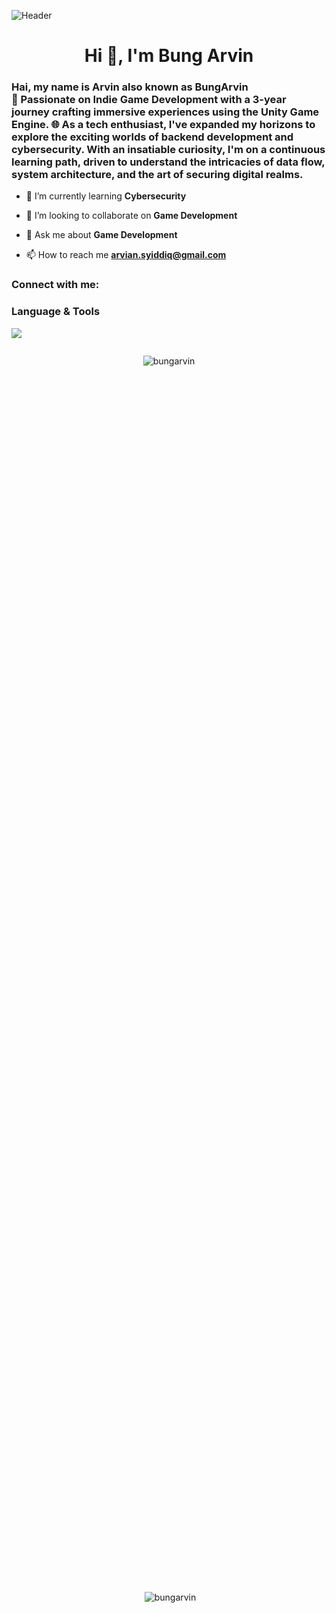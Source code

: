 ![Header](./github-header-image.png)
<h1 align="center">Hi 👋, I'm Bung Arvin</h1>
<h3 align="left">Hai, my name is Arvin also known as BungArvin <br>🚀 Passionate on Indie Game Development with a 3-year journey crafting immersive experiences using the Unity Game Engine. 🌐 As a tech enthusiast, I've expanded my horizons to explore the exciting worlds of backend development and cybersecurity. With an insatiable curiosity, I'm on a continuous learning path, driven to understand the intricacies of data flow, system architecture, and the art of securing digital realms.</h3>

- 🌱 I’m currently learning **Cybersecurity**

- 👯 I’m looking to collaborate on **Game Development**

- 💬 Ask me about **Game Development**

- 📫 How to reach me **arvian.syiddiq@gmail.com**

<h3 align="left">Connect with me:</h3>
<p align="left">
</p>

<h3 align ="left">Language & Tools</h3>

<p align="left">
  <a href="https://skillicons.dev">
    <img src="https://skillicons.dev/icons?i=cs,cpp,js,nodejs,mysql,unity,blender&perline=" />
  </a>
</p>


<div style="display: flex; flex-direction: column; align-items: center; justify-content: space-between; height: 100vh;">
  <p><img align="center" src="https://github-readme-stats.vercel.app/api/top-langs?username=bungarvin&show_icons=true&locale=en&layout=compact" alt="bungarvin" /></p>
  
  <p>&nbsp;<img align="center" src="https://github-readme-stats.vercel.app/api?username=bungarvin&show_icons=true&locale=en" alt="bungarvin" /></p>
  
  <p><img align="center" src="https://github-readme-streak-stats.herokuapp.com/?user=bungarvin&" alt="bungarvin" /></p>
</div>

